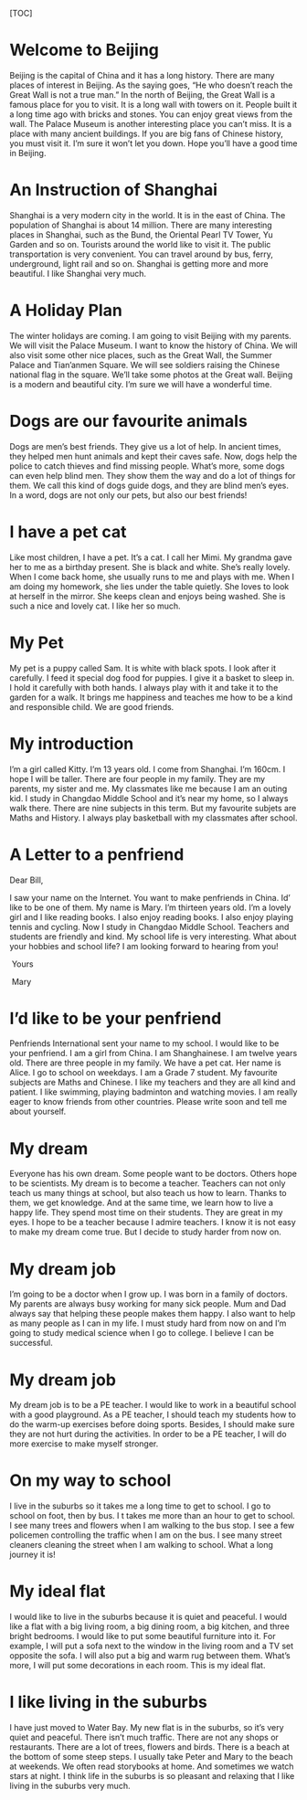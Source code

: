 [TOC]



# Welcome to Beijing

Beijing is the capital of China and it has a long history. There are many places of interest in Beijing. As the saying goes, “He who doesn’t reach the Great Wall is not a true man.” In the north of Beijing, the Great Wall is a famous place for you to visit. It is a long wall with towers on it. People built it a long time ago with bricks and stones. You can enjoy great views from the wall. The Palace Museum is another interesting place you can’t miss. It is a place with many ancient buildings. If you are big fans of Chinese history, you must visit it. I’m sure it won’t let you down. Hope you’ll have a good time in Beijing.

 

# An Instruction of Shanghai

Shanghai is a very modern city in the world. It is in the east of China. The population of Shanghai is about 14 million. There are many interesting places in Shanghai, such as the Bund, the Oriental Pearl TV Tower, Yu Garden and so on. Tourists around the world like to visit it. The public transportation is very convenient. You can travel around by bus, ferry, underground, light rail and so on. Shanghai is getting more and more beautiful. I like Shanghai very much.

 

# A Holiday Plan

The winter holidays are coming. I am going to visit Beijing with my parents. We will visit the Palace Museum. I want to know the history of China. We will also visit some other nice places, such as the Great Wall, the Summer Palace and Tian’anmen Square. We will see soldiers raising the Chinese national flag in the square. We’ll take some photos at the Great wall. Beijing is a modern and beautiful city. I’m sure we will have a wonderful time.

 

# Dogs are our favourite animals

Dogs are men’s best friends. They give us a lot of help. In ancient times, they helped men hunt animals and kept their caves safe. Now, dogs help the police to catch thieves and find missing people. What’s more, some dogs can even help blind men. They show them the way and do a lot of things for them. We call this kind of dogs guide dogs, and they are blind men’s eyes. In a word, dogs are not only our pets, but also our best friends!

 

# I have a pet cat

Like most children, I have a pet. It’s a cat. I call her Mimi. My grandma gave her to me as a birthday present. She is black and white. She’s really lovely. When I come back home, she usually runs to me and plays with me. When I am doing my homework, she lies under the table quietly. She loves to look at herself in the mirror. She keeps clean and enjoys being washed. She is such a nice and lovely cat. I like her so much.

# My Pet

My pet is a puppy called Sam. It is white with black spots. I look after it carefully. I feed it special dog food for puppies. I give it a basket to sleep in. I hold it carefully with both hands. I always play with it and take it to the garden for a walk. It brings me happiness and teaches me how to be a kind and responsible child. We are good friends.

 

# My introduction

I’m a girl called Kitty. I’m 13 years old. I come from Shanghai. I’m 160cm. I hope I will be taller. There are four people in my family. They are my parents, my sister and me. My classmates like me because I am an outing kid. I study in Changdao Middle School and it’s near my home, so I always walk there. There are nine subjects in this term. But my favourite subjets are Maths and History. I always play basketball with my classmates after school. 

 

# A Letter to a penfriend

Dear Bill,

I saw your name on the Internet. You want to make penfriends in China. Id’ like to be one of them. My name is Mary. I’m thirteen years old. I’m a lovely girl and I like reading books. I also enjoy reading books. I also enjoy playing tennis and cycling. Now I study in Changdao Middle School. Teachers and students are friendly and kind. My school life is very interesting. What about your hobbies and school life? I am looking forward to hearing from you!

​                                 Yours

​                                 Mary

# I’d like to be your penfriend

Penfriends International sent your name to my school. I would like to be your penfriend. I am a girl from China. I am Shanghainese. I am twelve years old. There are three people in my family. We have a pet cat. Her name is Alice. I go to school on weekdays. I am a Grade 7 student. My favourite subjects are Maths and Chinese. I like my teachers and they are all kind and patient. I like swimming, playing badminton and watching movies. I am really eager to know friends from other countries. Please write soon and tell me about yourself.

 

# My dream

Everyone has his own dream. Some people want to be doctors. Others hope to be scientists. My dream is to become a teacher. Teachers can not only teach us many things at school, but also teach us how to learn. Thanks to them, we get knowledge. And at the same time, we learn how to live a happy life. They spend most time on their students. They are great in my eyes. I hope to be a teacher because I admire teachers. I know it is not easy to make my dream come true. But I decide to study harder from now on.

 

# My dream job

I’m going to be a doctor when I grow up. I was born in a family of doctors. My parents are always busy working for many sick people. Mum and Dad always say that helping these people makes them happy. I also want to help as many people as I can in my life. I must study hard from now on and I’m going to study medical science when I go to college. I believe I can be successful.

 

# My dream job

My dream job is to be a PE teacher. I would like to work in a beautiful school with a good playground. As a PE teacher, I should teach my students how to do the warm-up exercises before doing sports. Besides, I should make sure they are not hurt during the activities. In order to be a PE teacher, I will do more exercise to make myself stronger.

 

# On my way to school

I live in the suburbs so it takes me a long time to get to school. I go to school on foot, then by bus. I t takes me more than an hour to get to school. I see many trees and flowers when I am walking to the bus stop. I see a few policemen controlling the traffic when I am on the bus. I see many street cleaners cleaning the street when I am walking to school. What a long journey it is!

 

# My ideal flat

I would like to live in the suburbs because it is quiet and peaceful. I would like a flat with a big living room, a big dining room, a big kitchen, and three bright bedrooms. I would like to put some beautiful furniture into it. For example, I will put a sofa next to the window in the living room and a TV set opposite the sofa. I will also put a big and warm rug between them. What’s more, I will put some decorations in each room. This is my ideal flat.

# I like living in the suburbs

I have just moved to Water Bay. My new flat is in the suburbs, so it’s very quiet and peaceful. There isn’t much traffic. There are not any shops or restaurants. There are a lot of trees, flowers and birds. There is a beach at the bottom of some steep steps. I usually take Peter and Mary to the beach at weekends. We often read storybooks at home. And sometimes we watch stars at night. I think life in the suburbs is so pleasant and relaxing that I like living in the suburbs very much. 

 